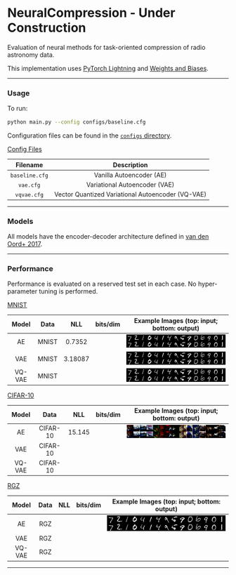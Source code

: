 # NeuralCompression - Under Construction

Evaluation of neural methods for task-oriented compression of radio astronomy data. 

This implementation uses [PyTorch Lightning](https://lightning.ai/docs/pytorch/stable/) and [Weights and Biases](https://wandb.ai).

---

### Usage

To run: 

```bash
python main.py --config configs/baseline.cfg
```

Configuration files can be found in the [`configs` directory]().

<ins>Config Files</ins>

| Filename | Description | 
| :---:   | :---: |
| `baseline.cfg` | Vanilla Autoencoder (AE)  | 
| `vae.cfg` | Variational Autoencoder (VAE) |  
| `vqvae.cfg` | Vector Quantized Variational Autoencoder (VQ-VAE)  |  

---

### Models

All models have the encoder-decoder architecture defined in [van den Oord+ 2017](https://arxiv.org/pdf/1711.00937).

---

### Performance

Performance is evaluated on a reserved test set in each case. No hyper-parameter tuning is performed. 

<ins>MNIST</ins>

| Model | Data | NLL | bits/dim | Example Images (top: input; bottom: output) |
| :---:   | :---: | :---: | :---: | :---: |
| AE | MNIST  | 0.7352 | | ![alt text](./images/ae_mnist.png) |
| VAE | MNIST | 3.18087 | | ![alt text](./images/vae_mnist.png) |
| VQ-VAE | MNIST | | | ![alt text](./images/vqvae_mnist.png) |

<ins>CIFAR-10</ins>

| Model | Data | NLL | bits/dim | Example Images (top: input; bottom: output) |
| :---:   | :---: | :---: | :---: | :---: |
| AE | CIFAR-10  | 15.145 | | ![alt text](./images/ae_cifar.png) |
| VAE | CIFAR-10 | | | |
| VQ-VAE | CIFAR-10 | |||  

<ins>RGZ</ins>

| Model | Data | NLL | bits/dim | Example Images (top: input; bottom: output) |
| :---:   | :---: | :---: |:---: | :---: |
| AE | RGZ  | | | ![alt text](./images/ae_mnist.png) |
| VAE | RGZ | | ||
| VQ-VAE | RGZ | || |  

---


